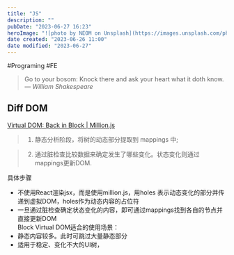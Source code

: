 ```yaml
---
title: "JS"
description: ""
pubDate: "2023-06-27 16:23"
heroImage: "![photo by NEOM on Unsplash](https://images.unsplash.com/photo-1682687979601-082a1295b78f?crop=entropy&cs=srgb&fm=jpg&ixid=M3wzNjM5Nzd8MHwxfHJhbmRvbXx8fHx8fHx8fDE2ODc4NDQ4MjR8&ixlib=rb-4.0.3&q=85&w=1200&h=400)"
date created: "2023-06-26 11:00"
date modified: "2023-06-27"
---
```


#Programing #FE 

> Go to your bosom: Knock there and ask your heart what it doth know.
> — <cite>William Shakespeare</cite>


## Diff DOM

[Virtual DOM: Back in Block | Million.js](https://million.dev/blog/virtual-dom)

>1. 静态分析阶段，将树的动态部分提取到 mappings 中;

>2. 通过脏检查比较数据来确定发生了哪些变化。状态变化则通过mappings更新DOM.

具体步骤

- 不使用React渲染jsx，而是使用million.js，用holes 表示动态变化的部分并传递到虚拟DOM，holes作为动态内容的占位符
- 一旦通过脏检查确定状态变化的内容，即可通过mappings找到各自的节点并直接更新DOM  
Block Virtual DOM适合的使用场景：
- 静态内容较多。此时可跳过大量静态部分
- 适用于稳定、变化不大的UI树，
